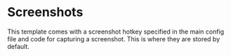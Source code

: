 # Screenshots

This template comes with a screenshot hotkey specified in the main config file and code for capturing a screenshot. This is where they are stored by default.
